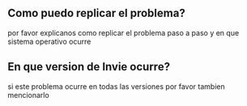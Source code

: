 ## Como puedo replicar el problema?
por favor explicanos como replicar el problema paso a paso y en que sistema operativo ocurre
## En que version de  Invie ocurre?
si este problema ocurre  en todas las versiones por favor tambien mencionarlo
